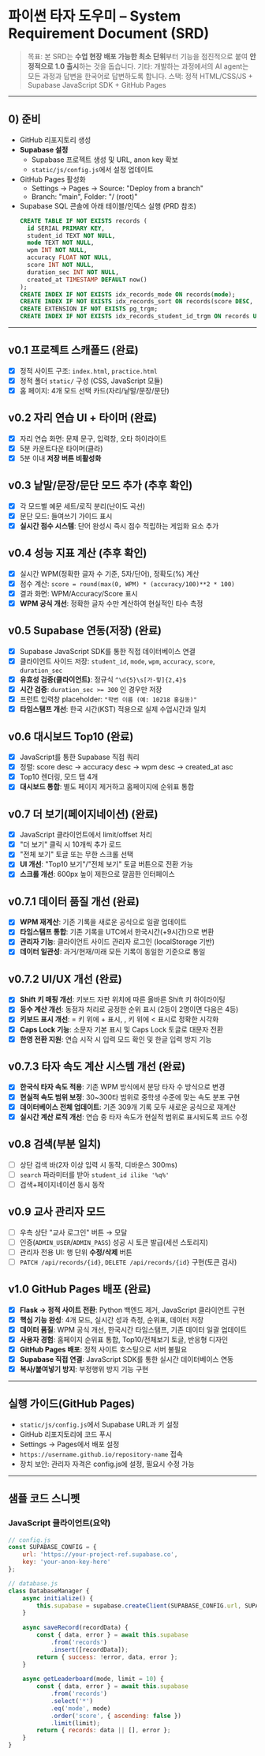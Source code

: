 # 파이썬 타자 도우미 – System Requirement Document (SRD)

> 목표: 본 SRD는 **수업 현장 배포 가능한 최소 단위**부터 기능을 점진적으로 붙여 **안정적으로 1.0 출시**하는 것을 돕습니다.
> 기타: 개발하는 과정에서의 AI agent는 모든 과정과 답변을 한국어로 답변하도록 합니다.
> 스택: 정적 HTML/CSS/JS + Supabase JavaScript SDK + GitHub Pages

---

## 0) 준비
- GitHub 리포지토리 생성
- **Supabase 설정**
  - Supabase 프로젝트 생성 및 URL, anon key 확보
  - `static/js/config.js`에서 설정 업데이트
- GitHub Pages 활성화
  - Settings → Pages → Source: "Deploy from a branch"
  - Branch: "main", Folder: "/ (root)"
- Supabase SQL 콘솔에 아래 테이블/인덱스 실행 (PRD 참조)
  ```sql
  CREATE TABLE IF NOT EXISTS records (
    id SERIAL PRIMARY KEY,
    student_id TEXT NOT NULL,
    mode TEXT NOT NULL,
    wpm INT NOT NULL,
    accuracy FLOAT NOT NULL,
    score INT NOT NULL,
    duration_sec INT NOT NULL,
    created_at TIMESTAMP DEFAULT now()
  );
  CREATE INDEX IF NOT EXISTS idx_records_mode ON records(mode);
  CREATE INDEX IF NOT EXISTS idx_records_sort ON records(score DESC, accuracy DESC, wpm DESC, created_at ASC);
  CREATE EXTENSION IF NOT EXISTS pg_trgm;
  CREATE INDEX IF NOT EXISTS idx_records_student_id_trgm ON records USING gin (student_id gin_trgm_ops);
  ```

---

## v0.1 프로젝트 스캐폴드 (완료)
- [x] 정적 사이트 구조: `index.html`, `practice.html`
- [x] 정적 폴더 `static/` 구성 (CSS, JavaScript 모듈)
- [x] 홈 페이지: 4개 모드 선택 카드(자리/낱말/문장/문단)

## v0.2 자리 연습 UI + 타이머 (완료)
- [x] 자리 연습 화면: 문제 문구, 입력창, 오타 하이라이트
- [x] 5분 카운트다운 타이머(클라)
- [x] 5분 이내 **저장 버튼 비활성화**

## v0.3 낱말/문장/문단 모드 추가 (추후 확인)
- [x] 각 모드별 예문 세트/로직 분리(난이도 곡선)
- [x] 문단 모드: 들여쓰기 가이드 표시
- [x] **실시간 점수 시스템**: 단어 완성시 즉시 점수 적립하는 게임화 요소 추가

## v0.4 성능 지표 계산 (추후 확인)
- [x] 실시간 WPM(정확한 글자 수 기준, 5자/단어), 정확도(%) 계산
- [x] 점수 계산: `score = round(max(0, WPM) * (accuracy/100)**2 * 100)`
- [x] 결과 화면: WPM/Accuracy/Score 표시
- [x] **WPM 공식 개선**: 정확한 글자 수만 계산하여 현실적인 타수 측정

## v0.5 Supabase 연동(저장) (완료)
- [x] Supabase JavaScript SDK를 통한 직접 데이터베이스 연결
- [x] 클라이언트 사이드 저장: `student_id`, `mode`, `wpm`, `accuracy`, `score`, `duration_sec`
- [x] **유효성 검증(클라이언트)**: 정규식 `^\d{5}\s[가-힣]{2,4}$`
- [x] **시간 검증**: `duration_sec >= 300` 인 경우만 저장
- [x] 프런트 입력창 placeholder: `"학번 이름 (예: 10218 홍길동)"`
- [x] **타임스탬프 개선**: 한국 시간(KST) 적용으로 실제 수업시간과 일치

## v0.6 대시보드 Top10 (완료)
- [x] JavaScript를 통한 Supabase 직접 쿼리
- [x] 정렬: score desc → accuracy desc → wpm desc → created_at asc
- [x] Top10 렌더링, 모드 탭 4개
- [x] **대시보드 통합**: 별도 페이지 제거하고 홈페이지에 순위표 통합

## v0.7 더 보기(페이지네이션) (완료)
- [x] JavaScript 클라이언트에서 limit/offset 처리
- [x] "더 보기" 클릭 시 10개씩 추가 로드
- [x] "전체 보기" 토글 또는 무한 스크롤 선택
- [x] **UI 개선**: "Top10 보기"/"전체 보기" 토글 버튼으로 전환 가능
- [x] **스크롤 개선**: 600px 높이 제한으로 깔끔한 인터페이스

## v0.7.1 데이터 품질 개선 (완료)
- [x] **WPM 재계산**: 기존 기록을 새로운 공식으로 일괄 업데이트
- [x] **타임스탬프 통합**: 기존 기록을 UTC에서 한국시간(+9시간)으로 변환
- [x] **관리자 기능**: 클라이언트 사이드 관리자 로그인 (localStorage 기반)
- [x] **데이터 일관성**: 과거/현재/미래 모든 기록이 동일한 기준으로 통일

## v0.7.2 UI/UX 개선 (완료)
- [x] **Shift 키 매핑 개선**: 키보드 자판 위치에 따른 올바른 Shift 키 하이라이팅
- [x] **등수 계산 개선**: 동점자 처리로 공정한 순위 표시 (2등이 2명이면 다음은 4등)
- [x] **키보드 표시 개선**: = 키 위에 + 표시, , 키 위에 < 표시로 정확한 시각화
- [x] **Caps Lock 기능**: 소문자 기본 표시 및 Caps Lock 토글로 대문자 전환
- [x] **한영 전환 지원**: 연습 시작 시 입력 모드 확인 및 한글 입력 방지 기능

## v0.7.3 타자 속도 계산 시스템 개선 (완료)
- [x] **한국식 타자 속도 적용**: 기존 WPM 방식에서 분당 타자 수 방식으로 변경
- [x] **현실적 속도 범위 보정**: 30~300타 범위로 중학생 수준에 맞는 속도 분포 구현
- [x] **데이터베이스 전체 업데이트**: 기존 309개 기록 모두 새로운 공식으로 재계산
- [x] **실시간 계산 로직 개선**: 연습 중 타자 속도가 현실적 범위로 표시되도록 코드 수정

## v0.8 검색(부분 일치)
- [ ] 상단 검색 바(2자 이상 입력 시 동작, 디바운스 300ms)
- [ ] `search` 파라미터를 받아 `student_id ilike '%q%'`
- [ ] 검색+페이지네이션 동시 동작

## v0.9 교사 관리자 모드
- [ ] 우측 상단 "교사 로그인" 버튼 → 모달
- [ ] 인증(`ADMIN_USER`/`ADMIN_PASS`) 성공 시 토큰 발급(세션 스토리지)
- [ ] 관리자 전용 UI: 행 단위 **수정/삭제** 버튼
- [ ] `PATCH /api/records/{id}`, `DELETE /api/records/{id}` 구현(토큰 검사)

## v1.0 GitHub Pages 배포 (완료)
- [x] **Flask → 정적 사이트 전환**: Python 백엔드 제거, JavaScript 클라이언트 구현
- [x] **핵심 기능 완성**: 4개 모드, 실시간 성과 측정, 순위표, 데이터 저장
- [x] **데이터 품질**: WPM 공식 개선, 한국시간 타임스탬프, 기존 데이터 일괄 업데이트
- [x] **사용자 경험**: 홈페이지 순위표 통합, Top10/전체보기 토글, 반응형 디자인
- [x] **GitHub Pages 배포**: 정적 사이트 호스팅으로 서버 불필요
- [x] **Supabase 직접 연결**: JavaScript SDK를 통한 실시간 데이터베이스 연동
- [x] **복사/붙여넣기 방지**: 부정행위 방지 기능 구현

---

## 실행 가이드(GitHub Pages)
- `static/js/config.js`에서 Supabase URL과 키 설정
- GitHub 리포지토리에 코드 푸시
- Settings → Pages에서 배포 설정
- `https://username.github.io/repository-name` 접속
- 장치 보안: 관리자 자격은 config.js에 설정, 필요시 수정 가능

---

## 샘플 코드 스니펫

### JavaScript 클라이언트(요약)
```javascript
// config.js
const SUPABASE_CONFIG = {
    url: 'https://your-project-ref.supabase.co',
    key: 'your-anon-key-here'
};

// database.js
class DatabaseManager {
    async initialize() {
        this.supabase = supabase.createClient(SUPABASE_CONFIG.url, SUPABASE_CONFIG.key);
    }
    
    async saveRecord(recordData) {
        const { data, error } = await this.supabase
            .from('records')
            .insert([recordData]);
        return { success: !error, data, error };
    }
    
    async getLeaderboard(mode, limit = 10) {
        const { data, error } = await this.supabase
            .from('records')
            .select('*')
            .eq('mode', mode)
            .order('score', { ascending: false })
            .limit(limit);
        return { records: data || [], error };
    }
}
